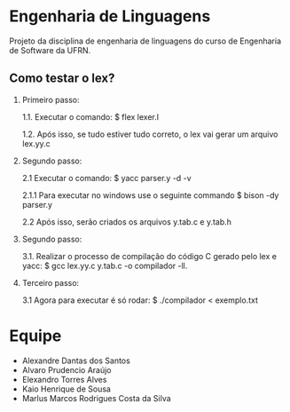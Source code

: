 # Engenharia de Linguagens

Projeto da disciplina de engenharia de linguagens do curso de Engenharia de Software da UFRN.

## Como testar o lex?

 1. Primeiro passo:

    1.1. Executar o comando: $ flex lexer.l

    1.2. Após isso, se tudo estiver tudo correto, o lex vai gerar um arquivo lex.yy.c

 2. Segundo passo:

    2.1 Executar o comando: $ yacc parser.y -d -v

      2.1.1 Para executar no windows use o seguinte commando $ bison -dy parser.y

    2.2 Após isso, serão criados os arquivos y.tab.c e y.tab.h

 3. Segundo passo:

    3.1. Realizar o processo de compilação do código C gerado pelo lex e yacc: $ gcc lex.yy.c y.tab.c -o compilador -ll.

 3. Terceiro passo:

    3.1 Agora para executar é só rodar: $ ./compilador < exemplo.txt

# Equipe    

* Alexandre Dantas dos Santos
* Alvaro Prudencio Araújo
* Elexandro Torres Alves
* Kaio Henrique de Sousa
* Marlus Marcos Rodrigues Costa da Silva
